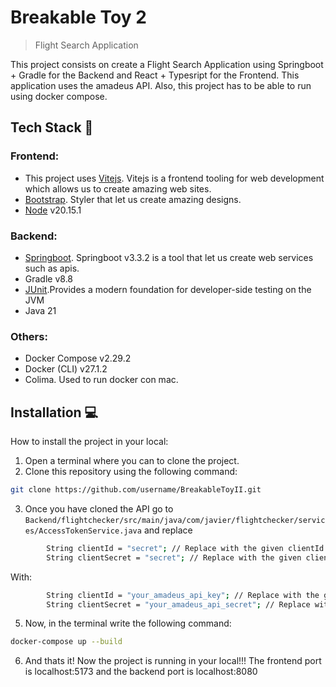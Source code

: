 # Breakable Toy 2
> Flight Search Application

This project consists on create a Flight Search Application using Springboot + Gradle for the Backend and React + Typesript for the Frontend. This application uses the amadeus API. Also, this project has to be able to run using docker compose.

## Tech Stack 🧰
### Frontend:
- This project uses [Vitejs](https://vitejs.dev/). Vitejs is a frontend tooling for web development which allows us to create amazing web sites.
- [Bootstrap](https://getbootstrap.com/). Styler that let us create amazing designs.
- [Node](https://nodejs.org/en) v20.15.1

### Backend:
- [Springboot](https://spring.io/projects/spring-boot). Springboot v3.3.2 is a tool that let us create web services such as apis.
- Gradle v8.8
- [JUnit](https://junit.org/junit5/).Provides a modern foundation for developer-side testing on the JVM
- Java 21

### Others:
- Docker Compose v2.29.2
- Docker (CLI) v27.1.2
- Colima. Used to run docker con mac.


## Installation 💻
How to install the project in your local:
1. Open a terminal where you can to clone the project.
2. Clone this repository using the following command:
```bash
git clone https://github.com/username/BreakableToyII.git
```
3. Once you have cloned the API go to `Backend/flightchecker/src/main/java/com/javier/flightchecker/services/AccessTokenService.java` and replace
```bash
        String clientId = "secret"; // Replace with the given clientId token
        String clientSecret = "secret"; // Replace with the given clientSecret token
```
With:
```bash
        String clientId = "your_amadeus_api_key"; // Replace with the given clientId token
        String clientSecret = "your_amadeus_api_secret"; // Replace with the given clientSecret token
```

5. Now, in the terminal write the following command:
```bash
docker-compose up --build
```
6. And thats it! Now the project is running in your local!!! The frontend port is localhost:5173 and the backend port is localhost:8080
